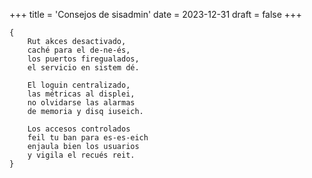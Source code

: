 +++
title = 'Consejos de sisadmin'
date = 2023-12-31
draft = false
+++

	{
		Rut akces desactivado,
		caché para el de-ne-és,
		los puertos firegualados,
		el servicio en sistem dé.
	
		El loguin centralizado,
		las métricas al displei,
		no olvidarse las alarmas
		de memoria y disq iuseich.
		
		Los accesos controlados
		feil tu ban para es-es-eich
		enjaula bien los usuarios
		y vigila el recués reit.
	}
